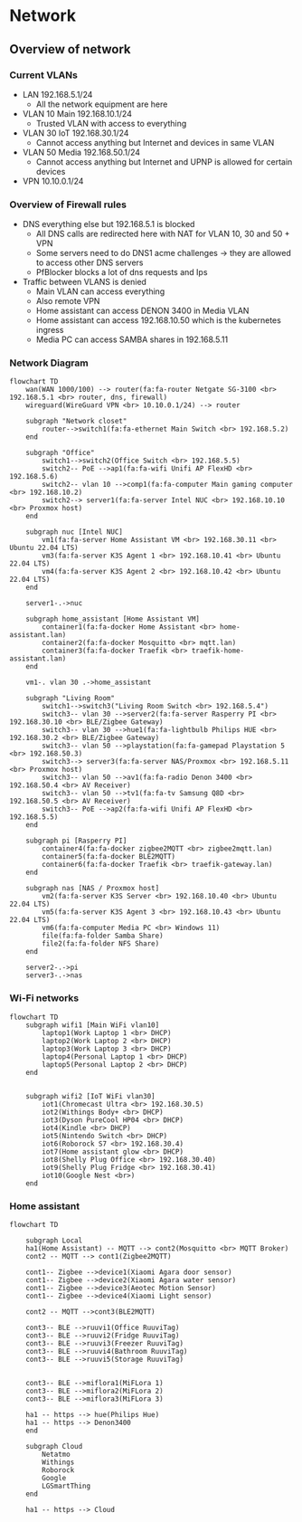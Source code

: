 # Network

## Overview of network

### Current VLANs
- LAN 192.168.5.1/24
  - All the network equipment are here
- VLAN 10 Main 192.168.10.1/24
  - Trusted VLAN with access to everything
- VLAN 30 IoT 192.168.30.1/24
  - Cannot access anything but Internet and devices in same VLAN
- VLAN 50 Media 192.168.50.1/24
  - Cannot access anything but Internet and UPNP is allowed for certain devices
- VPN 10.10.0.1/24

### Overview of Firewall rules
- DNS everything else but 192.168.5.1 is blocked
  - All DNS calls are redirected here with NAT for VLAN 10, 30 and 50 + VPN
  - Some servers need to do DNS1 acme challenges -> they are allowed to access other DNS servers
  - PfBlocker blocks a lot of dns requests and Ips
- Traffic between VLANS is denied
  - Main VLAN can access everything
  - Also remote VPN
  - Home assistant can access DENON 3400 in Media VLAN
  - Home assistant can access 192.168.10.50 which is the kubernetes ingress
  - Media PC can access SAMBA shares in 192.168.5.11


### Network Diagram
```mermaid
flowchart TD
    wan(WAN 1000/100) --> router(fa:fa-router Netgate SG-3100 <br> 192.168.5.1 <br> router, dns, firewall)
    wireguard(WireGuard VPN <br> 10.10.0.1/24) --> router
    
    subgraph "Network closet"
        router-->switch1(fa:fa-ethernet Main Switch <br> 192.168.5.2)
    end
   
    subgraph "Office"
        switch1-->switch2(Office Switch <br> 192.168.5.5)
        switch2-- PoE -->ap1(fa:fa-wifi Unifi AP FlexHD <br> 192.168.5.6)
        switch2-- vlan 10 -->comp1(fa:fa-computer Main gaming computer <br> 192.168.10.2)
        switch2--> server1(fa:fa-server Intel NUC <br> 192.168.10.10 <br> Proxmox host)
    end
    
    subgraph nuc [Intel NUC]
        vm1(fa:fa-server Home Assistant VM <br> 192.168.30.11 <br> Ubuntu 22.04 LTS)
        vm3(fa:fa-server K3S Agent 1 <br> 192.168.10.41 <br> Ubuntu 22.04 LTS)
        vm4(fa:fa-server K3S Agent 2 <br> 192.168.10.42 <br> Ubuntu 22.04 LTS)
    end
    
    server1-.->nuc
    
    subgraph home_assistant [Home Assistant VM]
        container1(fa:fa-docker Home Assistant <br> home-assistant.lan)
        container2(fa:fa-docker Mosquitto <br> mqtt.lan)
        container3(fa:fa-docker Traefik <br> traefik-home-assistant.lan)
    end

    vm1-. vlan 30 .->home_assistant

    subgraph "Living Room"
        switch1-->switch3("Living Room Switch <br> 192.168.5.4")
        switch3-- vlan 30 -->server2(fa:fa-server Rasperry PI <br> 192.168.30.10 <br> BLE/Zigbee Gateway)
        switch3-- vlan 30 -->hue1(fa:fa-lightbulb Philips HUE <br> 192.168.30.2 <br> BLE/Zigbee Gateway)
        switch3-- vlan 50 -->playstation(fa:fa-gamepad Playstation 5 <br> 192.168.50.3)
        switch3--> server3(fa:fa-server NAS/Proxmox <br> 192.168.5.11 <br> Proxmox host)
        switch3-- vlan 50 -->av1(fa:fa-radio Denon 3400 <br> 192.168.50.4 <br> AV Receiver)
        switch3-- vlan 50 -->tv1(fa:fa-tv Samsung Q8D <br> 192.168.50.5 <br> AV Receiver)
        switch3-- PoE -->ap2(fa:fa-wifi Unifi AP FlexHD <br> 192.168.5.5)
    end

    subgraph pi [Rasperry PI]
        container4(fa:fa-docker zigbee2MQTT <br> zigbee2mqtt.lan)
        container5(fa:fa-docker BLE2MQTT)
        container6(fa:fa-docker Traefik <br> traefik-gateway.lan)
    end

    subgraph nas [NAS / Proxmox host]
        vm2(fa:fa-server K3S Server <br> 192.168.10.40 <br> Ubuntu 22.04 LTS)
        vm5(fa:fa-server K3S Agent 3 <br> 192.168.10.43 <br> Ubuntu 22.04 LTS)
        vm6(fa:fa-computer Media PC <br> Windows 11)
        file(fa:fa-folder Samba Share)
        file2(fa:fa-folder NFS Share)
    end
    
    server2-.->pi
    server3-.->nas

```

### Wi-Fi networks
```mermaid
flowchart TD
    subgraph wifi1 [Main WiFi vlan10]
        laptop1(Work Laptop 1 <br> DHCP)
        laptop2(Work Laptop 2 <br> DHCP)
        laptop3(Work Laptop 3 <br> DHCP)
        laptop4(Personal Laptop 1 <br> DHCP)
        laptop5(Personal Laptop 2 <br> DHCP)
    end


    subgraph wifi2 [IoT WiFi vlan30]
        iot1(Chromecast Ultra <br> 192.168.30.5)
        iot2(Withings Body+ <br> DHCP)
        iot3(Dyson PureCool HP04 <br> DHCP)
        iot4(Kindle <br> DHCP)
        iot5(Nintendo Switch <br> DHCP)
        iot6(Roborock S7 <br> 192.168.30.4)
        iot7(Home assistant glow <br> DHCP)
        iot8(Shelly Plug Office <br> 192.168.30.40)
        iot9(Shelly Plug Fridge <br> 192.168.30.41)
        iot10(Google Nest <br>)
    end

```

### Home assistant
```mermaid
flowchart TD

    subgraph Local
    ha1(Home Assistant) -- MQTT --> cont2(Mosquitto <br> MQTT Broker)  
    cont2 -- MQTT --> cont1(Zigbee2MQTT)
    
    cont1-- Zigbee -->device1(Xiaomi Agara door sensor)
    cont1-- Zigbee -->device2(Xiaomi Agara water sensor)
    cont1-- Zigbee -->device3(Aeotec Motion Sensor)
    cont1-- Zigbee -->device4(Xiaomi Light sensor)
    
    cont2 -- MQTT -->cont3(BLE2MQTT)
    
    cont3-- BLE -->ruuvi1(Office RuuviTag)
    cont3-- BLE -->ruuvi2(Fridge RuuviTag)
    cont3-- BLE -->ruuvi3(Freezer RuuviTag)
    cont3-- BLE -->ruuvi4(Bathroom RuuviTag)
    cont3-- BLE -->ruuvi5(Storage RuuviTag)
    
    
    cont3-- BLE -->miflora1(MiFLora 1)
    cont3-- BLE -->miflora2(MiFLora 2)
    cont3-- BLE -->miflora3(MiFLora 3)

    ha1 -- https --> hue(Philips Hue)
    ha1 -- https --> Denon3400
    end
    
    subgraph Cloud
        Netatmo
        Withings
        Roborock
        Google
        LGSmartThing
    end
    
    ha1 -- https --> Cloud
    
```
